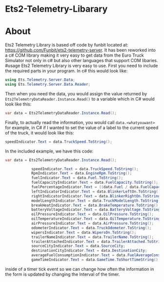 # Ets2-Telemetry-Libarary
# About
Ets2 Telemetry Library is based off code by funbit located at: https://github.com/Funbit/ets2-telemetry-server. It has been reworked into a c# COM library making it very easy to get data from the Euro Truck Simulator not only in c# but also other languages that support COM libaries.
#usage
Ets2 Telemetry Library is very easy to use. First you need to include the required parts in your program. In c# this would look like:
```c#
using Ets.Telemetry.Server.Data;
using Ets.Telemetry.Server.Data.Reader;
```

Then when you need the data, you would assign the value returned by ```Ets2TelemetryDataReader.Instance.Read()``` to a variable which in C# would look like this:
```c#
var data = Ets2TelemetryDataReader.Instance.Read();
```

Finally, to actually read the information, you would call `data.<whatyouwant>` for example, in C# if I wanted to set the value of a label to the current speed of the truck, it would look like this:
```c#
speedIndicator.Text = data.TruckSpeed.ToString();
```

In the included example, we have this code:
```c#
var data = Ets2TelemetryDataReader.Instance.Read();

            speedIndicator.Text = data.TruckSpeed.ToString();
            RpmIndicator.Text = data.EngineRpm.ToString();
            fuelIndicator.Text = data.Fuel.ToString();
            fuelCapacityIndicator.Text = data.FuelCapacity.ToString();
            fuelPercentageIndicator.Text = ((data.Fuel / data.FuelCapacity) * 100).ToString();
            leftIndicatorIndicator.Text = data.BlinkerLeftOn.ToString();
            rightIndicatorIndicator.Text = data.BlinkerRightOn.ToString();
            modelLengthIndicator.Text = data.TruckModelLength.ToString();
            breakHeatIndicator.Text = data.BrakeTemperature.ToString();
            batteryVoltageIndicator.Text = data.BatteryVoltage.ToString();
            oilPressureIndicator.Text = data.OilPressure.ToString();
            oilTemperatureIndicator.Text = data.OilTemperature.ToString();
            airPressureIndicator.Text = data.AirPressure.ToString();
            odometerIndicator.Text = data.TruckOdometer.ToString();
            wipersIndicator.Text = data.WipersOn.ToString();
            trailerNameIndicator.Text = data.TrailerName.ToString();
            trailerAttachedIndicator.Text = data.TrailerAttached.ToString();
            sourceCityIndicator.Text = data.SourceCity;
            destinationCityIndicator.Text = data.DestinationCity;
            averageFuelConsumptionIndicator.Text = data.FuelAverageConsumption.ToString();
            gameTimeIndicator.Text = data.GameTime.ToShortTimeString();
```

inside of a timer tick event so we can change how often the information in the form is updated by changing the Interval of the timer.
